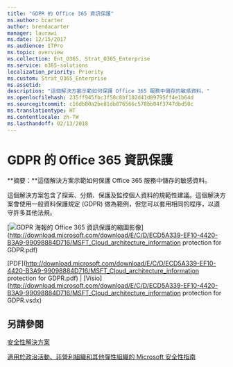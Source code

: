 ```yaml
---
title: "GDPR 的 Office 365 資訊保護"
ms.author: bcarter
author: brendacarter
manager: laurawi
ms.date: 12/15/2017
ms.audience: ITPro
ms.topic: overview
ms.collection: Ent_O365, Strat_O365_Enterprise
ms.service: o365-solutions
localization_priority: Priority
ms.custom: Strat_O365_Enterprise
ms.assetid: 
description: "這個解決方案示範如何保護 Office 365 服務中儲存的敏感資料。"
ms.openlocfilehash: 235ff945fbc3f58c8bf102d41d89795ff4e1b64d
ms.sourcegitcommit: c16db80a2be81db876566c578bb04f3747dbd50c
ms.translationtype: HT
ms.contentlocale: zh-TW
ms.lasthandoff: 02/13/2018
---
```

# <a name="office-365-information-protection-for-gdpr"></a>GDPR 的 Office 365 資訊保護

 **摘要：**這個解決方案示範如何保護 Office 365 服務中儲存的敏感資料。
  
這個解決方案包含了探索、分類、保護及監控個人資料的規範性建議。這個解決方案會使用一般資料保護規定 (GDPR) 做為範例，但您可以套用相同的程序，以遵守許多其他法規。

[![GDPR 海報的 Office 365 資訊保護的縮圖影像](images/InfoProtectGDPR_Poster/o365infoprotectforgdpr_thumb.png)](http://download.microsoft.com/download/E/C/D/ECD5A339-EF10-4420-B3A9-99098884D716/MSFT_Cloud_architecture_information protection for GDPR.pdf)
  
[PDF](http://download.microsoft.com/download/E/C/D/ECD5A339-EF10-4420-B3A9-99098884D716/MSFT_Cloud_architecture_information protection for GDPR.pdf)  | [Visio](http://download.microsoft.com/download/E/C/D/ECD5A339-EF10-4420-B3A9-99098884D716/MSFT_Cloud_architecture_information protection for GDPR.vsdx)
  

## <a name="see-also"></a>另請參閱

[安全性解決方案](security-solutions.md)
  
[適用於政治活動、非營利組織和其他彈性組織的 Microsoft 安全性指南](microsoft-security-guidance-for-political-campaigns-nonprofits-and-other-agile-o.md)





